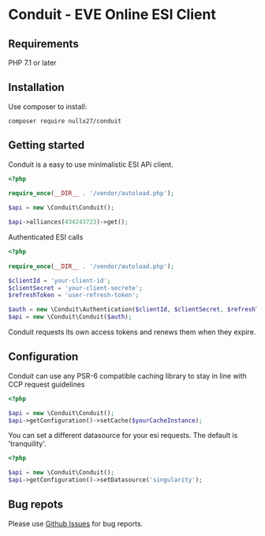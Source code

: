 # Conduit - EVE Online ESI Client

## Requirements
PHP 7.1 or later

## Installation

Use composer to install:

```
composer require nullx27/conduit
```

## Getting started

Conduit is a easy to use minimalistic ESI APi client.

```php
<?php
   
require_once(__DIR__ . '/vendor/autoload.php');

$api = new \Conduit\Conduit();

$api->alliances(434243723)->get();

```

Authenticated ESI calls

```php
<?php
   
require_once(__DIR__ . '/vendor/autoload.php');

$clientId = 'your-client-id';
$clientSecret = 'your-client-secrete';
$refreshToken = 'user-refresh-token';

$auth = new \Conduit\Authentication($clientId, $clientSecret, $refreshToken);
$api = new \Conduit\Conduit($auth);

```

Conduit requests its own access tokens and renews them when they expire.

## Configuration

Conduit can use any PSR-6 compatible caching library to stay in line with CCP request guidelines

```php
<?php

$api = new \Conduit\Conduit();
$api->getConfiguration()->setCache($yourCacheInstance);
```

You can set a different datasource for your esi requests. The default is 'tranquility'.

```php
<?php

$api = new \Conduit\Conduit();
$api->getConfiguration()->setDatasource('singularity');
```

## Bug repots

Please use [Github Issues](https://github.com/nullx27/conduit/issues) for bug reports.

